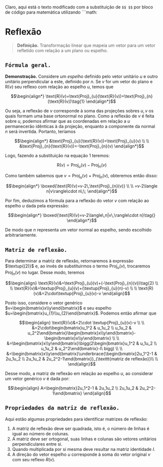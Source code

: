Claro, aqui está o texto modificado com a substituição de `$$ $$` por bloco de código para matemática utilizando ```math:

# Reflexão

> **Definição.** Transformação linear que mapeia um vetor para um vetor refletido com relação a um plano ou espelho.

## $\texttt{Fórmula geral.}$

$\mathbf{Demonstração.}$ Considere um $\textit{espelho}$ definido pelo vetor unitário $u$ e outro unitário perpendicular a este, definido por $n$. Se $v$ for um vetor do plano e $\text{R}(v)$ seu reflexo com relação ao espelho $u$, temos que 

```math
\begin{align*}
\text{R}(v)=\text{Proj}_{u}(\text{R}(v))+\text{Proj}_{n}(\text{R}(v))\tag{1}
\end{align*}
```

Ou seja, a reflexão de $v$ corresponde à soma das projeções sobres $u,v$ os quais formam uma base ortonormal no plano. Como a reflexão de $v$ é feita sobre $u$, podemos afirmar que as coordenadas em relação a $u$ permanecerão idênticas à da projeção, enquanto a componente da normal $n$ será invertida. Portanto, teríamos

```math
\begin{align*}
&\text{Proj}_{u}(\text{R}(v))=\text{Proj}_{u}(v) \\ \\
&\text{Proj}_{n}(\text{R}(v))=-\text{Proj}_{n}(v)
\end{align*}
```

Logo, fazendo a substituição na equação $1$ teremos:

```math
\text{R}(v)=\text{Proj}_{u}(v)-\text{Proj}_{n}(v)\tag{2}
```

Como também sabemos que $v=\text{Proj}_{u}(v)+\text{Proj}_{n}(v)$, obteremos então disso:

```math
\begin{align*}
\boxed{\text{R}(v)=v-2\,\text{Proj}_{n}(v)} \\ \\
=v-2\langle n|v\rangle\cdot n\;\;
\end{align*}
```

Por fim, deduzimos a fórmula para a reflexão do vetor $v$ com relação ao espelho $u$ dada pela expressão:

```math
\begin{align*}
\boxed{\text{R}(v)=v-2\langle\,n|v\,\rangle\cdot n}\tag{}
\end{align*}
```

De modo que $n$ representa um vetor normal ao espelho, sendo escolhido arbitrariamente.

## $\texttt{Matriz de reflexão.}$

Para determinar a matriz de reflexão, retornaremos à expressão $\textup{(2)}$ e, ao invés de substituirmos o termo $\text{Proj}_{u}(v)$, trocaremos $\text{Proj}_{n}(v)$ no lugar. Desse modo, teremos

```math
\begin{align}
\text{R}(v)&=\text{Proj}_{u}(v)+(-\text{Proj}_{n}(v))\tag{2} \\ \\
\text{R}(v)&=\textup{Proj}_{u}(v)+(\textup{Proj}_{u}(n)-v) \\ \\
\text{R}(v)&=2\cdot\textup{Proj}_{u}(v)-v
\end{align}
```

Posto isso, considere o vetor genérico $v=\begin{bmatrix}x\\y\end{bmatrix}$ e seu espelho $u=\begin{bmatrix}u_{1}\\u_{2}\end{bmatrix}$. Podemos então afirmar que

```math
\begin{align}
\text{R}(v)&=2\cdot \textup{Proj}_{u}(v)-v \\ \\
&=2\cdot\begin{bmatrix}u_1^2 & u_1u_2 \\ u_1u_2 & u_2^2\end{bmatrix}\begin{bmatrix}x\\y\end{bmatrix}-\begin{bmatrix}x\\y\end{bmatrix} \\ \\
&=\begin{bmatrix}x\\y\end{bmatrix}\bigg(2\begin{bmatrix}u_1^2 & u_1u_2 \\ u_1u_2 & u_2^2\end{bmatrix}-I\

bigg) \\ \\
&=\begin{bmatrix}x\\y\end{bmatrix}\underbrace{\begin{bmatrix}2u_1^2-1 & 2u_1u_2 \\ 2u_1u_2 & 2u_2^2-1\end{bmatrix}}_{\texttt{matriz de reflexão}}\\ \\
\end{align}
```

Desse modo, a matriz de reflexão em relação ao espelho $u$, ao considerar um vetor genérico $v$ é dada por:

```math
\begin{align}
A=\begin{bmatrix}2u_1^2-1 & 2u_1u_2 \\ 2u_1u_2 & 2u_2^2-1\end{bmatrix}
\end{align}
```

## $\texttt{Propriedades da matriz de reflexão.}$

Aqui estão algumas propriedades para identificar matrizes de reflexão:

1. A matriz de reflexão deve ser quadrada, isto é, o número de linhas é igual ao número de colunas.
2. A matriz deve ser ortogonal, suas linhas e colunas são vetores unitários perpendiculares entre si.
3. Quando multiplicada por si mesma deve resultar na matriz identidade $I$.
4. A direção do vetor espelho $u$ corresponde à soma do vetor original $v$ com seu reflexo $R(v)$.